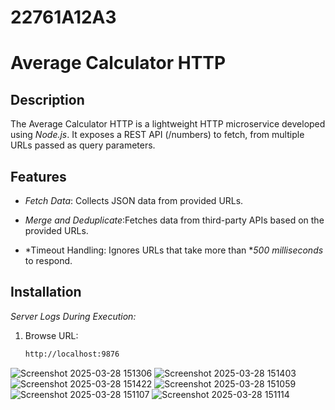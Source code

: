 # 22761A12A3
# Average Calculator HTTP

## Description
The  Average Calculator HTTP is a lightweight HTTP microservice developed using *Node.js*. It exposes a REST API (/numbers) to fetch, from multiple URLs passed as query parameters.

## Features
- *Fetch Data*: Collects JSON data from provided URLs.
- *Merge and Deduplicate*:Fetches data from third-party APIs based on the provided URLs.


- *Timeout Handling: Ignores URLs that take more than **500 milliseconds* to respond.

## Installation

*Server Logs During Execution:*

1. Browse URL:
   ```bash
   http://localhost:9876
![Screenshot 2025-03-28 151306](https://github.com/user-attachments/assets/3bb44612-365e-4ce7-af49-3011f8a79407)
![Screenshot 2025-03-28 151403](https://github.com/user-attachments/assets/6958ec78-0c30-4300-a35c-581fb89c4f73)
![Screenshot 2025-03-28 151422](https://github.com/user-attachments/assets/3b98bdca-1433-4d76-b2e4-144af953d8bc)
![Screenshot 2025-03-28 151059](https://github.com/user-attachments/assets/43ab2159-b653-4c9e-ba67-3cff7479a14e)
![Screenshot 2025-03-28 151107](https://github.com/user-attachments/assets/7bd52065-c543-4ee6-958a-7932b0db9757)
![Screenshot 2025-03-28 151114](https://github.com/user-attachments/assets/0e78326e-0d36-472e-98cc-42d407c9ac5e)
